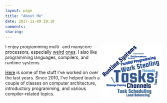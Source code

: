 ```yaml
---
layout: page
title: "About Me"
date: 2017-11-09 20:10
comments:
sharing:
---
```


<img src="wordcloud.png" alt="Word cloud" align="right" width="40%">

I enjoy programming multi- and manycore processors, especially [weird][Cell]
[ones][SCC]. I also like programming languages, compilers, and runtime
systems.

[Here][Papers] is some of the stuff I've worked on over the last years. Since
2010, I've helped teach a couple of classes on computer architecture,
introductory programming, and various compiler-related topics.

<br>

<!-- Links -->

[Cell]: https://en.wikipedia.org/wiki/Cell_(microprocessor)
[SCC]: https://en.wikipedia.org/wiki/Single-chip_Cloud_Computer
[Papers]: /papers/
